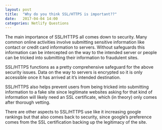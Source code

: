 ```yaml
---
layout: post
title:  "Why do you think SSL/HTTPS is important??"
date:   2017-04-04 14:00
categories: Netlify Questions
---
```


The main importance of SSL/HTTPS all comes down to security. Many common online activities involve submitting sensitive information like contact or credit card information to servers. Without safeguards this information can be intercepted on the way to the intended server or people can be tricked into submitting their information to fraudulent sites.

SSL/HTTPS functions as a pretty comprehensive safeguard for the above security issues. Data on the way to servers is encrypted so it is only accessible once it has arrived at it’s intended destination. 

SSL/HTTPS also helps prevent users from being tricked into submitting information to a fake site since legitimate websites asking for that kind of information will likely need an SSL certificate, which (in theory) only comes after thorough vetting. 

There are other aspects to SSL/HTTPS use like it increasing google rankings but that also comes back to security, since google’s preference comes from the SSL certification backing up the legitimacy of the site.  
